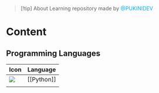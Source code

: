 
> [!tip] About
> Learning repository made by <font color="#00b0f0">@PUKINIDEV</font>
# Content
## Programming Languages

| I**con**                                                                                           | **Language** |
| -------------------------------------------------------------------------------------------------- | ------------ |
| <img src="https://cdn.jsdelivr.net/gh/devicons/devicon@latest/icons/python/python-original.svg" /> | [[Python]]   |
|                                                                                                    |              |
